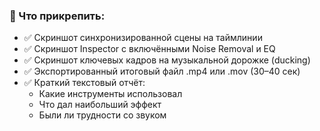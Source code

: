 ### **📎 Что прикрепить:**

- ✅ Скриншот синхронизированной сцены на таймлинии
- ✅ Скриншот Inspector с включёнными Noise Removal и EQ
- ✅ Скриншот ключевых кадров на музыкальной дорожке (ducking)
- ✅ Экспортированный итоговый файл .mp4 или .mov (30–40 сек)
- ✅ Краткий текстовый отчёт:
    - Какие инструменты использовал
    - Что дал наибольший эффект
    - Были ли трудности со звуком